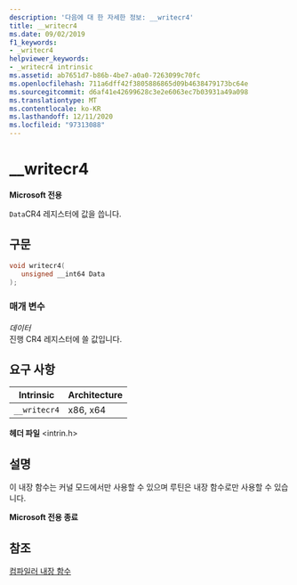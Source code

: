 ```yaml
---
description: '다음에 대 한 자세한 정보: __writecr4'
title: __writecr4
ms.date: 09/02/2019
f1_keywords:
- _writecr4
helpviewer_keywords:
- _writecr4 intrinsic
ms.assetid: ab7651d7-b86b-4be7-a0a0-7263099c70fc
ms.openlocfilehash: 711a6dff42f3805886865d09b4638479173bc64e
ms.sourcegitcommit: d6af41e42699628c3e2e6063ec7b03931a49a098
ms.translationtype: MT
ms.contentlocale: ko-KR
ms.lasthandoff: 12/11/2020
ms.locfileid: "97313088"
---
```

# <a name="__writecr4"></a>__writecr4

**Microsoft 전용**

`Data`CR4 레지스터에 값을 씁니다.

## <a name="syntax"></a>구문

```C
void writecr4(
   unsigned __int64 Data
);
```

### <a name="parameters"></a>매개 변수

*데이터*\
진행 CR4 레지스터에 쓸 값입니다.

## <a name="requirements"></a>요구 사항

|Intrinsic|Architecture|
|---------------|------------------|
|`__writecr4`|x86, x64|

**헤더 파일** \<intrin.h>

## <a name="remarks"></a>설명

이 내장 함수는 커널 모드에서만 사용할 수 있으며 루틴은 내장 함수로만 사용할 수 있습니다.

**Microsoft 전용 종료**

## <a name="see-also"></a>참조

[컴파일러 내장 함수](../intrinsics/compiler-intrinsics.md)
